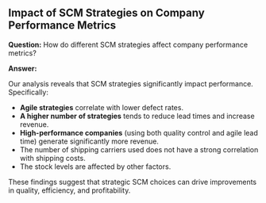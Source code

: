 ## Impact of SCM Strategies on Company Performance Metrics

**Question:** How do different SCM strategies affect company performance metrics?

**Answer:**

Our analysis reveals that SCM strategies significantly impact performance. Specifically:

* **Agile strategies** correlate with lower defect rates.
* **A higher number of strategies** tends to reduce lead times and increase revenue.
* **High-performance companies** (using both quality control and agile lead time) generate significantly more revenue.
* The number of shipping carriers used does not have a strong correlation with shipping costs.
* The stock levels are affected by other factors.

These findings suggest that strategic SCM choices can drive improvements in quality, efficiency, and profitability.
